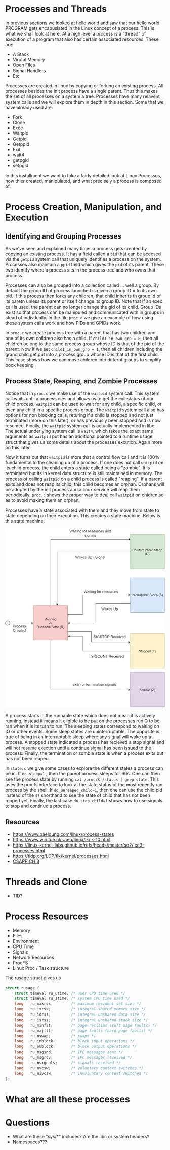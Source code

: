 # Processes and Threads

In previous sections we looked at hello world and saw that our hello world PROGRAM gets encapuslated in the Linux concept of a process. This is what we shall look at here. At a high level a process is a "thread" of execution of a program that also has certain associated resources. These are:

* A Stack
* Virutal Memory
* Open Files
* Signal Handlers
* Etc

Processes are created in linux by copying or forking an existing process. All processes besides the init process have a single parent. Thus this makes the set of all processes on a system a tree. Processes have many relavent system calls and we will explore them in depth in this section. Some that we have already used are:

* Fork
* Clone
* Exec
* Waitpid
* Getpid
* Getppid
* Exit
* wait4
* getpgid
* setpgid

In this installment we want to take a fairly detailed look at Linux Processes, how thier created, manipulated, and what precisely a process is composed of.

# Process Creation, Manipulation, and Execution

## Identifying and Grouping Processes

As we've seen and explained many times a process gets created by copying an existing process. It has a field called a `pid` that can be accesed via the `getpid` system call that uniquely identifies a process on the system. Processes also maintain a `ppid` field which gives the `pid` of its parent. These two identify where a process sits in the process tree and who owns that process.

Processes can also be grouped into a collection called ... well a group. By default the group ID of process launched is given a group ID = to its own pid. If this process then forks any children, that child inherits th group id of its paretn unless its parent or itself change its group ID. Note that if an exec call is used, the parent can no longer change the gid of its child. Group IDs exist so that process can be manipuled and communicated with in groups in stead of indivdually. In the file `proc.c` we give an example of how using these system calls work and how PIDs and GPIDs work.

In `proc.c` we create process tree with a parent that has two children and one of its own children also has a child. If `child1_in_own_grp = 0`, then all children belong to the same process group whose ID is that of the pid of the parent. Now if we set `child1_in_own_grp = 1`, then all children including the grand child get put into a process group whose ID is that of the first child. This case shows how we can move children into differnt groups to simplify book keeping

## Process State, Reaping, and Zombie Processes

Notice that in `proc.c` we make use of the `waitpid` system call. This system call waits until a process dies and allows us to get the exit status of our child process. `waitpid` can be used to wait for any child, a specific child, or even any child in a specific process group. The `waitpid` system call also has options for non blocking calls, returing if a child is stopped and not just terminated (more on this later), or has previously been stopped and is now resumed. Finally, the `waitpid` system call is actually implemented in libc. The actual underlying system call is `wait4`, which takes the exact same arguments as `waitpid` put has an additional pointed to a runtime usage struct that gives us some details about the processes excution. Again more on this later.

Now it turns out that `waitpid` is more that a control flow call and it is 100% fundamental to the cleaning up of a process. If one does not call `waitpid` on its child process, the child enters a state called being a "zombie". It is terminated but its in kernel data structure is still maintained in memory. The process of calling `waitpid` on a child process is called "reaping". If a parent exits and does not reap its child, this child becomes an orphan. Orphans will be adopted by the init process and a linux service will reap them periodically. `proc.c` shows the proper way to deal call `waitpid` on chidren so as to avoid making them an orphan.

Processes have a state associated with them and they move from state to state depending on their execution. This creates a state machine. Below is this state machine.

![altext](./states.jpeg)

A process starts in the runnable state which does not mean it is actively running, instead it means it eligible to be put on the processes run Q to be ran when it is its turn to run. The sleeping states correspond to waiting on IO or other events. Some sleep states are uninterruptable. The opposite is true of being in an interruptable sleep where any signal will wake up a process. A stopped state indicated a process has recieved a stop signal and will not resume exection until a continue signal has been issued to the process. Finally, the termination or zombie state is when a process exits but has not been reaped.

In `state.c` we give some cases to explore the different states a process can be in. If `do_sleep=1` , then the parent process sleeps for 60s. One can then see the process state by running `cat /proc/$!/status | grep state`. This uses the procfs interface to look at the state status of the most recently ran process by the shell. If `do_unreaped_child=1`, then one can use the child pid instead of the `$!` shorthand to see the state of child that has not been reaped yet. Finally, the last case `do_stop_child=1` shows how to use signals to stop and continue a process.

## Resources

* https://www.baeldung.com/linux/process-states
* https://www.win.tue.nl/~aeb/linux/lk/lk-10.html
* https://linux-kernel-labs.github.io/refs/heads/master/so2/lec3-processes.html
* https://tldp.org/LDP/tlk/kernel/processes.html
* [CSAPP CH 8](../Computer%20Systems%20A%20Programmers%20Perspective%20(3rd).pdf)

# Threads and Clone

* TID?

# Process Resources

* Memory
* Files
* Environment
* CPU Time
* Signals
* Network Resources
* ProcFS
* Linux Proc / Task structure



The rusage struct gives us 

```C
struct rusage {
    struct timeval ru_utime; /* user CPU time used */
    struct timeval ru_stime; /* system CPU time used */
    long   ru_maxrss;        /* maximum resident set size */
    long   ru_ixrss;         /* integral shared memory size */
    long   ru_idrss;         /* integral unshared data size */
    long   ru_isrss;         /* integral unshared stack size */
    long   ru_minflt;        /* page reclaims (soft page faults) */
    long   ru_majflt;        /* page faults (hard page faults) */
    long   ru_nswap;         /* swaps */
    long   ru_inblock;       /* block input operations */
    long   ru_oublock;       /* block output operations */
    long   ru_msgsnd;        /* IPC messages sent */
    long   ru_msgrcv;        /* IPC messages received */
    long   ru_nsignals;      /* signals received */
    long   ru_nvcsw;         /* voluntary context switches */
    long   ru_nivcsw;        /* involuntary context switches */
};
```

# What are all these processes

# Questions

* What are these "sys/*" includes? Are the libc or system headers?
* Namespaces???
